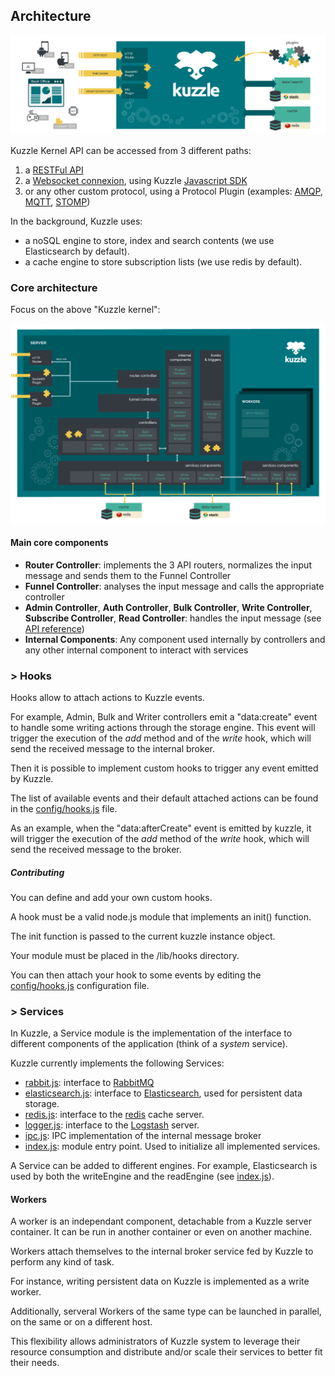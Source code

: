 ## Architecture

![archi_fonctionnal](./images/global-overview.png)

Kuzzle Kernel API can be accessed from 3 different paths:

1. a [RESTFul API](/api-reference/?rest)
2. a [Websocket connexion](/api-reference/?websocket), using Kuzzle [Javascript SDK](/sdk-documentation)
3. or any other custom protocol, using a Protocol Plugin (examples: [AMQP](/api-reference/?amqp), [MQTT](/api-reference/?mqtt), [STOMP](/api-reference/?stomp))

In the background, Kuzzle uses:

* a noSQL engine to store, index and search contents (we use Elasticsearch by default).
* a cache engine to store subscription lists (we use redis by default).

### Core architecture

Focus on the above "Kuzzle kernel":

![archi_core](./images/core-architecture.png)

#### Main core components

* **Router Controller**: implements the 3 API routers, normalizes the input message and sends them to the Funnel Controller
* **Funnel Controller**: analyses the input message and calls the appropriate controller
* **Admin Controller**, **Auth Controller**, **Bulk Controller**, **Write Controller**, **Subscribe Controller**, **Read Controller**: handles the input message (see [API reference](/api-reference))
* **Internal Components**: Any component used internally by controllers and any other internal component to interact with services


### > Hooks

Hooks allow to attach actions to Kuzzle events.

For example, Admin, Bulk and Writer controllers emit a "data:create" event to handle some writing actions through the storage engine.
This event will trigger the execution of the *add* method and of the *write* hook, which will send the received message to the internal broker.

Then it is possible to implement custom hooks to trigger any event emitted by Kuzzle.

The list of available events and their default attached actions can be found in the [config/hooks.js](https://github.com/kuzzleio/kuzzle/blob/master/lib/config/hooks.js) file.

As an example, when the "data:afterCreate" event is emitted by kuzzle, it will trigger the execution of the *add* method of the *write* hook, which will send the received message to the broker.

##### Contributing

You can define and add your own custom hooks.

A hook must be a valid node.js module that implements an init() function.

The init function is passed to the current kuzzle instance object.

Your module must be placed in the /lib/hooks directory.

You can then attach your hook to some events by editing the [config/hooks.js](https://github.com/kuzzleio/kuzzle/blob/master/lib/config/hooks.js) configuration file.

### > Services


In Kuzzle, a Service module is the implementation of the interface to different components of the application (think of a *system* service).

Kuzzle currently implements the following Services:

* [rabbit.js](https://github.com/kuzzleio/kuzzle/blob/develop/lib/services/rabbit.js): interface to [RabbitMQ](https://www.rabbitmq.com/)
* [elasticsearch.js](https://github.com/kuzzleio/kuzzle/blob/develop/lib/services/elasticsearch.js): interface to [Elasticsearch](https://www.elastic.co/products/elasticsearch), used for persistent data storage.
* [redis.js](https://github.com/kuzzleio/kuzzle/blob/develop/lib/services/redis.js): interface to the [redis](http://redis.io) cache server.
* [logger.js](https://github.com/kuzzleio/kuzzle/blob/develop/lib/services/logger.js): interface to the [Logstash](https://www.elastic.co/products/logstash) server.
* [ipc.js](https://github.com/kuzzleio/kuzzle/blob/develop/lib/services/ipc.js): IPC implementation of the internal message broker
* [index.js](https://github.com/kuzzleio/kuzzle/blob/develop/lib/services/index.js): module entry point. Used to initialize all implemented services.

A Service can be added to different engines. For example, Elasticsearch is used by both the writeEngine and the readEngine (see [index.js](./index.js)).

#### Workers

A worker is an independant component, detachable from a Kuzzle server container. It can be run in another container or even on another machine.

Workers attach themselves to the internal broker service fed by Kuzzle to perform any kind of task.

For instance, writing persistent data on Kuzzle is implemented as a write worker.

Additionally, serveral Workers of the same type can be launched in parallel, on the same or on a different host.

This flexibility allows administrators of Kuzzle system to leverage their resource consumption and distribute and/or scale their services to better fit their needs.
